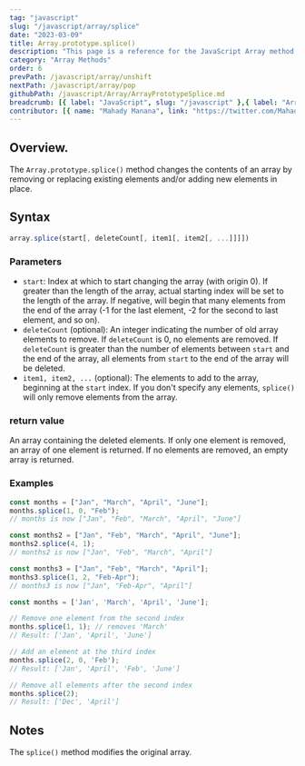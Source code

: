 ```yaml
---
tag: "javascript"
slug: "/javascript/array/splice"
date: "2023-03-09"
title: Array.prototype.splice()
description: "This page is a reference for the JavaScript Array method Array.prototype.splice()."
category: "Array Methods"
order: 6
prevPath: /javascript/array/unshift
nextPath: /javascript/array/pop
githubPath: /javascript/Array/ArrayPrototypeSplice.md
breadcrumb: [{ label: "JavaScript", slug: "/javascript" },{ label: "Array Methods", slug: "/javascript/array" }]
contributor: [{ name: "Mahady Manana", link: "https://twitter.com/MahadyManana" }, { name: "Haja", link: "https://twitter.com/Haja261M" }]
---
```





## Overview.

The `Array.prototype.splice()` method changes the contents of an array by removing or replacing existing elements and/or adding new elements in place.


## Syntax

```javascript
array.splice(start[, deleteCount[, item1[, item2[, ...]]]])
```

### Parameters

- `start`: Index at which to start changing the array (with origin 0). If greater than the length of the array, actual starting index will be set to the length of the array. If negative, will begin that many elements from the end of the array (-1 for the last element, -2 for the second to last element, and so on).
- `deleteCount` (optional): An integer indicating the number of old array elements to remove. If `deleteCount` is 0, no elements are removed. If `deleteCount` is greater than the number of elements between `start` and the end of the array, all elements from `start` to the end of the array will be deleted.
- `item1, item2, ...` (optional): The elements to add to the array, beginning at the `start` index. If you don't specify any elements, `splice()` will only remove elements from the array.

### return value

An array containing the deleted elements. If only one element is removed, an array of one element is returned. If no elements are removed, an empty array is returned.

### Examples

```javascript
const months = ["Jan", "March", "April", "June"];
months.splice(1, 0, "Feb");
// months is now ["Jan", "Feb", "March", "April", "June"]

const months2 = ["Jan", "Feb", "March", "April", "June"];
months2.splice(4, 1);
// months2 is now ["Jan", "Feb", "March", "April"]

const months3 = ["Jan", "Feb", "March", "April"];
months3.splice(1, 2, "Feb-Apr");
// months3 is now ["Jan", "Feb-Apr", "April"]

const months = ['Jan', 'March', 'April', 'June'];

// Remove one element from the second index
months.splice(1, 1); // removes 'March'
// Result: ['Jan', 'April', 'June']

// Add an element at the third index
months.splice(2, 0, 'Feb');
// Result: ['Jan', 'April', 'Feb', 'June']

// Remove all elements after the second index
months.splice(2); 
// Result: ['Dec', 'April']
```


## Notes

The `splice()` method modifies the original array.



